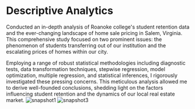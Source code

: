 # Descriptive Analytics
Conducted an in-depth analysis of Roanoke college's student retention data and the ever-changing landscape of home sale pricing in Salem, Virginia. This comprehensive study focused on two prominent issues: the phenomenon of students transferring out of our institution and the escalating prices of homes within our city.

Employing a range of robust statistical methodologies including diagnostic tests, data transformation techniques, stepwise regression, model optimization, multiple regression, and statistical inferences, I rigorously investigated these pressing concerns. This meticulous analysis allowed me to derive well-founded conclusions, shedding light on the factors influencing student retention and the dynamics of our local real estate market.
![snapshot1](https://github.com/sm-11/Github-Portfolio/assets/117120122/a1915ba9-d5e6-4b2d-aecf-cabf81a73f9f)
![snapshot3](https://github.com/sm-11/Github-Portfolio/assets/117120122/78943467-fdf3-4de8-b4be-d975d28a9236)

